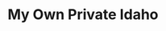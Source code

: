 ---
title: "My Own Private Idaho"

year: 1991

director: "Gus Van Sant"

summary: "Two street kids (?) try to find meaning"

comment: "See it for 1) You gotta see something with River Phoenix 2) The fake stills"

image: "https://media.giphy.com/media/mf3ti7QKPiHF6/giphy.gif"

imdb: "https://www.imdb.com/title/tt0102494/"

quotes:
---